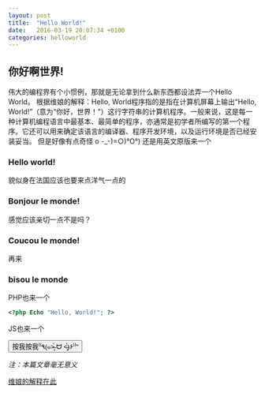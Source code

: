 ```yaml
---
layout: post
title:  "Hello World!"
date:   2016-03-19 20:07:34 +0100
categories: helloworld 
---
```

<h2>你好啊世界!</h2>
伟大的编程界有个小惯例，那就是无论拿到什么新东西都设法弄一个Hello World。 根据维娘的解释：Hello, World程序指的是指在计算机屏幕上输出“Hello, World!”（意为“你好，世界！”）这行字符串的计算机程序。一般来说，这是每一种计算机编程语言中最基本、最简单的程序，亦通常是初学者所编写的第一个程序。它还可以用来确定该语言的编译器、程序开发环境，以及运行环境是否已经安装妥当。
但是好像有点奇怪 o -_-)=○)°O°)
还是用英文原版来一个

<h3>Hello world!</h3>

貌似身在法国应该也要来点洋气一点的

<h3>Bonjour le monde!</h3>
感觉应该亲切一点不是吗？

<h3>Coucou le monde!</h3>
再来

<h3>bisou le monde</h3>
PHP也来一个

``` PHP
<?php Echo "Hello, World!"; ?>
```


JS也来一个


<button onclick="myFunction()">
    按我按我⁽⁽٩(๑˃̶͈̀ ᗨ ˂̶͈́)۶⁾⁾"
  </button>

<script>
function myFunction()
{
    alert("Hello World！");
}
</script>

<i>注：本篇文章毫无意义</i>

<a href="https://zh.wikipedia.org/wiki/Hello_World">维娘的解释在此</a>



